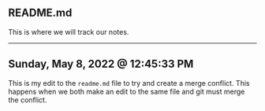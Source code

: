 ## README.md

This is where we will track our notes.

---

## Sunday, May 8, 2022 @ 12:45:33 PM
This is my edit to the `readme.md` file to try and create a merge conflict.
This happens when we both make an edit to the same file and git must merge the conflict.
